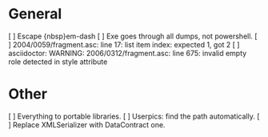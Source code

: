 # General

[ ] Escape <URL>{nbsp}em-dash
[ ] Exe goes through all dumps, not powershell.
[ ] 2004/0059/fragment.asc: line 17: list item index: expected 1, got 2
[ ] asciidoctor: WARNING: 2006/0312/fragment.asc: line 675: invalid empty role detected in style attribute

# Other

[ ] Everything to portable libraries.
[ ] Userpics: find the path automatically.
[ ] Replace XMLSerializer with DataContract one.